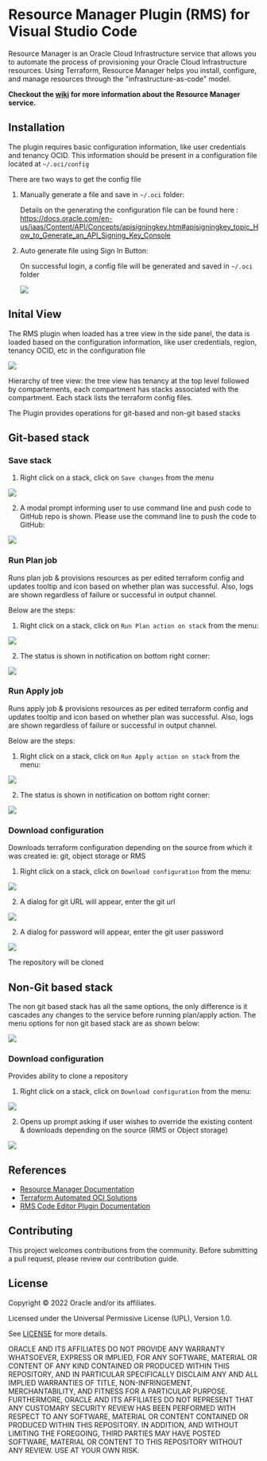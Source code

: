 # Resource Manager Plugin (RMS) for Visual Studio Code

Resource Manager is an Oracle Cloud Infrastructure service that allows you to automate the process of provisioning your Oracle Cloud Infrastructure resources. Using Terraform, Resource Manager helps you install, configure, and manage resources through the "infrastructure-as-code" model.

**Checkout the [wiki](https://docs.oracle.com/en-us/iaas/Content/ResourceManager/Concepts/resourcemanager.htm) for more information about the Resource Manager service.**

## Installation

The plugin requires basic configuration information, like user credentials and tenancy OCID.
This information should be present in a configuration file located at `~/.oci/config`

There are two ways to get the config file

1. Manually generate a file and save in `~/.oci` folder:

    Details on the generating the configuration file can be found here : https://docs.oracle.com/en-us/iaas/Content/API/Concepts/apisigningkey.htm#apisigningkey_topic_How_to_Generate_an_API_Signing_Key_Console

2. Auto generate file using Sign In Button:

    On successful login, a config file will be generated and saved in `~/.oci` folder

     ![](./media/images/readme/sign_in_workflow.gif)
    

## Inital View

The RMS plugin when loaded has a tree view in the side panel, the data is loaded based on the configuration information, like user credentials, region, tenancy OCID, etc in the configuration file

   ![](./media/images/readme/terraform-edit.png)

Hierarchy of tree view: the tree view has tenancy at the top level followed by compartements, each compartment has stacks associated with the compartment. Each stack lists the terraform config files. 


The Plugin provides operations for git-based and non-git based stacks

## Git-based stack
### Save stack

1. Right click on a stack, click on `Save changes` from the menu


  ![](./media/images/readme/git_based_stack_menu.png)
  

2. A modal prompt informing user to use command line and push code to GitHub repo is shown. Please use the command line to push the code to GitHub:

  ![](./media/images/readme/git_based_save_stack.png)

### Run Plan job

Runs plan job & provisions resources as per edited terraform config and updates tooltip and icon based on whether plan was successful. Also, logs are shown regardless of failure or successful in output channel.

Below are the steps:

1. Right click on a stack, click on `Run Plan action on stack` from the menu:

  ![](./media/images/readme/git_based_stack_menu.png)
  
2. The status is shown in notification on bottom right corner:

  ![](./media/images/readme/plan_job.png)

### Run Apply job

Runs apply job & provisions resources as per edited terraform config and updates tooltip and icon based on whether plan was successful. Also, logs are shown regardless of failure or successful in output channel. 

Below are the steps:

1. Right click on a stack, click on `Run Apply action on stack` from the menu:

  ![](./media/images/readme/git_based_stack_menu.png)

2. The status is shown in notification on bottom right corner:

 ![](./media/images/readme/apply_job.png)
  
### Download configuration

Downloads terraform configuration depending on the source from which it was created ie: git, object storage or RMS

1. Right click on a stack, click on `Download configuration` from the menu:

  ![](./media/images/readme/git_based_stack_menu.png)
  
2. A dialog for git URL will appear, enter the git url

  ![](./media/images/readme/git_based_stack_clone.png)

2. A dialog for password will appear, enter the git user password

  ![](./media/images/readme/git_based_password_screen.png)

The repository will be cloned

## Non-Git based stack

The non git based stack has all the same options, the only difference is it cascades any changes to the service before running plan/apply action.
The menu options for non git based stack are as shown below:

  ![](./media/images/readme/non_git_stack_menu.png)

### Download configuration

Provides ability to clone a repository

1. Right click on a stack, click on `Download configuration` from the menu:

  ![](./media/images/readme/non_git_stack_menu.png)

2. Opens up prompt asking if user wishes to override the existing content & downloads depending on the source (RMS or Object storage)

  ![](./media/images/readme/non_git_download_conf.png)

## References
* [Resource Manager Documentation](https://docs.oracle.com/en-us/iaas/Content/ResourceManager/Concepts/resourcemanager.htm)
* [Terraform Automated OCI Solutions](https://docs.oracle.com/solutions/)
* [RMS Code Editor Plugin Documentation](https://confluence.oci.oraclecorp.com/display/ORCH/Code+Editor+KT)

## Contributing
This project welcomes contributions from the community. Before submitting a pull request, please review our contribution guide.

## License
Copyright © 2022 Oracle and/or its affiliates.

Licensed under the Universal Permissive License (UPL), Version 1.0.

See [LICENSE](./LICENSE.txt) for more details.

ORACLE AND ITS AFFILIATES DO NOT PROVIDE ANY WARRANTY WHATSOEVER, EXPRESS OR IMPLIED, FOR ANY SOFTWARE, MATERIAL OR CONTENT OF ANY KIND CONTAINED OR PRODUCED WITHIN THIS REPOSITORY, AND IN PARTICULAR SPECIFICALLY DISCLAIM ANY AND ALL IMPLIED WARRANTIES OF TITLE, NON-INFRINGEMENT, MERCHANTABILITY, AND FITNESS FOR A PARTICULAR PURPOSE.  FURTHERMORE, ORACLE AND ITS AFFILIATES DO NOT REPRESENT THAT ANY CUSTOMARY SECURITY REVIEW HAS BEEN PERFORMED WITH RESPECT TO ANY SOFTWARE, MATERIAL OR CONTENT CONTAINED OR PRODUCED WITHIN THIS REPOSITORY. IN ADDITION, AND WITHOUT LIMITING THE FOREGOING, THIRD PARTIES MAY HAVE POSTED SOFTWARE, MATERIAL OR CONTENT TO THIS REPOSITORY WITHOUT ANY REVIEW. USE AT YOUR OWN RISK. 